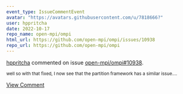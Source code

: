 ```yaml
---
event_type: IssueCommentEvent
avatar: "https://avatars.githubusercontent.com/u/7818666?"
user: hppritcha
date: 2022-10-17
repo_name: open-mpi/ompi
html_url: https://github.com/open-mpi/ompi/issues/10938
repo_url: https://github.com/open-mpi/ompi
---
```


<a href='https://github.com/hppritcha' target='_blank'>hppritcha</a> commented on issue <a href='https://github.com/open-mpi/ompi/issues/10938' target='_blank'>open-mpi/ompi#10938</a>.

<small>well so with that fixed, I now see that the partition framework has a similar issue....</small>

<a href='https://github.com/open-mpi/ompi/issues/10938' target='_blank'>View Comment</a>